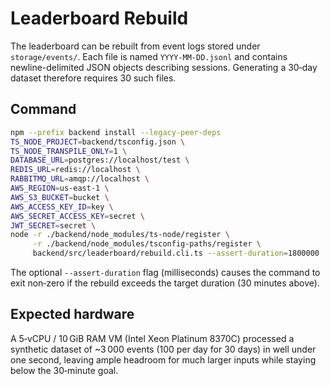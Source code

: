 # Leaderboard Rebuild

The leaderboard can be rebuilt from event logs stored under `storage/events/`.
Each file is named `YYYY-MM-DD.jsonl` and contains newline-delimited JSON
objects describing sessions. Generating a 30‑day dataset therefore requires 30
such files.

## Command

```bash
npm --prefix backend install --legacy-peer-deps
TS_NODE_PROJECT=backend/tsconfig.json \
TS_NODE_TRANSPILE_ONLY=1 \
DATABASE_URL=postgres://localhost/test \
REDIS_URL=redis://localhost \
RABBITMQ_URL=amqp://localhost \
AWS_REGION=us-east-1 \
AWS_S3_BUCKET=bucket \
AWS_ACCESS_KEY_ID=key \
AWS_SECRET_ACCESS_KEY=secret \
JWT_SECRET=secret \
node -r ./backend/node_modules/ts-node/register \
     -r ./backend/node_modules/tsconfig-paths/register \
     backend/src/leaderboard/rebuild.cli.ts --assert-duration=1800000
```

The optional `--assert-duration` flag (milliseconds) causes the command to exit
non‑zero if the rebuild exceeds the target duration (30 minutes above).

## Expected hardware

A 5‑vCPU / 10 GiB RAM VM (Intel Xeon Platinum 8370C) processed a synthetic dataset
of ~3 000 events (100 per day for 30 days) in well under one second, leaving
ample headroom for much larger inputs while staying below the 30‑minute goal.
